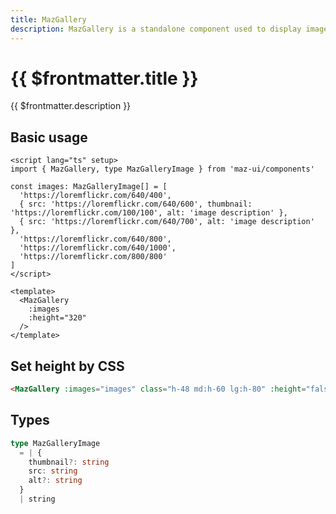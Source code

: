 ```yaml
---
title: MazGallery
description: MazGallery is a standalone component used to display images in a container and has many options and actions
---
```


# {{ $frontmatter.title }}

{{ $frontmatter.description }}

<!--@include: ./../.vitepress/mixins/getting-started.md-->

## Basic usage

<MazGallery
  :images
  :height="320"
/>

```vue
<script lang="ts" setup>
import { MazGallery, type MazGalleryImage } from 'maz-ui/components'

const images: MazGalleryImage[] = [
  'https://loremflickr.com/640/400',
  { src: 'https://loremflickr.com/640/600', thumbnail: 'https://loremflickr.com/100/100', alt: 'image description' },
  { src: 'https://loremflickr.com/640/700', alt: 'image description' },
  'https://loremflickr.com/640/800',
  'https://loremflickr.com/640/1000',
  'https://loremflickr.com/800/800'
]
</script>

<template>
  <MazGallery
    :images
    :height="320"
  />
</template>
```

## Set height by CSS

<MazGallery
  :images="images2"
  class="maz-h-48 mob-l:maz-h-60 tab-s:maz-h-80"
  :height="false"
/>

```html
<MazGallery :images="images" class="h-48 md:h-60 lg:h-80" :height="false" />
```

## Types

```ts
type MazGalleryImage
  = | {
    thumbnail?: string
    src: string
    alt?: string
  }
  | string
```

<!--@include: ./../.vitepress/generated-docs/maz-gallery.doc.md-->

<script lang="ts" setup>
  const images: MazGalleryImage[] = [
    'https://loremflickr.com/640/400',
    { src: 'https://loremflickr.com/640/600', thumbnail: 'https://loremflickr.com/100/100', alt: 'image description' },
    { src: 'https://loremflickr.com/640/700', alt: 'image description' },
    'https://loremflickr.com/640/800',
    'https://loremflickr.com/640/1000',
    'https://loremflickr.com/800/800'
  ]

  const images2: MazGalleryImage[] = [
    'https://loremflickr.com/500/400',
    { src: 'https://loremflickr.com/500/600', thumbnail: 'https://loremflickr.com/100/100', alt: 'image description' },
    { src: 'https://loremflickr.com/500/700', alt: 'image description' },
    'https://loremflickr.com/500/800',
    'https://loremflickr.com/500/1000',
    'https://loremflickr.com/500/800'
  ]
</script>
